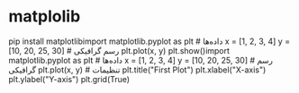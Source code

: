 # matplolib
pip install matplotlibimport matplotlib.pyplot as plt  # داده‌ها x = [1, 2, 3, 4] y = [10, 20, 25, 30]  # رسم گرافیکی plt.plot(x, y) plt.show()import matplotlib.pyplot as plt  # داده‌ها x = [1, 2, 3, 4] y = [10, 20, 25, 30]  # رسم گرافیکی plt.plot(x, y)  # تنظیمات plt.title("First Plot") plt.xlabel("X-axis") plt.ylabel("Y-axis") plt.grid(True) 
